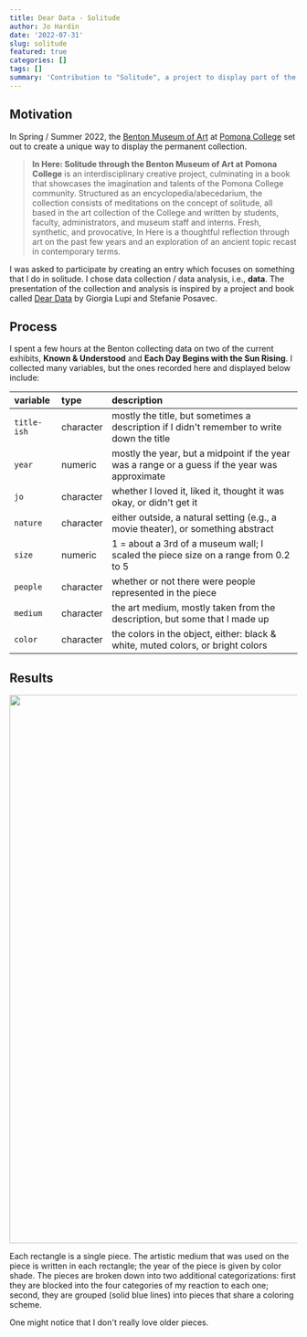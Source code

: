 ```yaml
---
title: Dear Data - Solitude
author: Jo Hardin
date: '2022-07-31'
slug: solitude
featured: true
categories: []
tags: []
summary: 'Contribution to "Solitude", a project to display part of the permanent collection of the Benton Art Museum at Pomona College.'
---
```






## Motivation

In Spring / Summer 2022, the <a href = "https://www.pomona.edu/museum/" target = "_blank">Benton Museum of Art</a> at <a href = "https://www.pomona.edu/" target = "_blank">Pomona College</a> set out to create a unique way to display the permanent collection.  


> **In Here: Solitude through the Benton Museum of Art at Pomona College** is an interdisciplinary creative project, culminating in a book that showcases the imagination and talents of the Pomona College community. Structured as an encyclopedia/abecedarium, the collection consists of meditations on the concept of solitude, all based in the art collection of the College and written by students, faculty, administrators, and museum staff and interns. Fresh, synthetic, and provocative, In Here is a thoughtful reflection through art on the past few years and an exploration of an ancient topic recast in contemporary terms.

I was asked to participate by creating an entry which focuses on something that I do in solitude.  I chose data collection / data analysis, i.e., **data**.  The presentation of the collection and analysis is inspired by a project and book called <a href = "http://www.dear-data.com/theproject" target = "_blank"><bf>Dear Data</bf></a> by Giorgia Lupi and Stefanie Posavec.  

## Process

I spent a few hours at the Benton collecting data on two of the current exhibits, **Known & Understood** and **Each Day Begins with the Sun Rising**.  I collected many variables, but the ones recorded here and displayed below include:


|variable |type  |description                       |
|:--------|:-----|:---------------------------------|
|`title-ish`|character| mostly the title, but sometimes a description if I didn't remember to write down the title|
|`year`|numeric| mostly the year, but a midpoint if the year was a range or a guess if the year was approximate|
|`jo`  | character| whether I loved it, liked it, thought it was okay, or didn't get it|
| `nature` | character| either outside, a natural setting (e.g., a movie theater), or something abstract|
|`size` | numeric| 1 = about a 3rd of a museum wall; I scaled the piece size on a range from 0.2 to 5 |
|`people`| character | whether or not there were people represented in the piece|
|`medium`| character | the art medium, mostly taken from the description, but some that I made up|
|`color`| character | the colors in the object, either: black & white, muted colors, or bright colors|

## Results





<img src="{{< blogdown/postref >}}index_files/figure-html/unnamed-chunk-2-1.png" width="960" />

Each rectangle is a single piece.  The artistic medium that was used on the piece is written in each rectangle; the year of the piece is given by color shade.  The pieces are broken down into two additional categorizations:  first they are blocked into the four categories of my reaction to each one; second, they are grouped (solid blue lines) into pieces that share a coloring scheme.

One might notice that I don't really love older pieces.  






